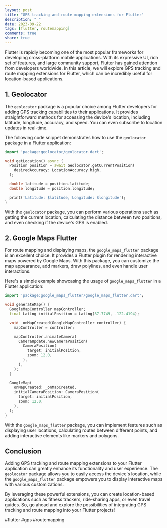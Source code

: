 ```yaml
---
layout: post
title: "GPS tracking and route mapping extensions for Flutter"
description: " "
date: 2023-09-22
tags: [flutter, routemapping]
comments: true
share: true
---
```


Flutter is rapidly becoming one of the most popular frameworks for developing cross-platform mobile applications. With its expressive UI, rich set of features, and large community support, Flutter has gained attention from developers worldwide. In this article, we will explore GPS tracking and route mapping extensions for Flutter, which can be incredibly useful for location-based applications.

## 1. Geolocator

The `geolocator` package is a popular choice among Flutter developers for adding GPS tracking capabilities to their applications. It provides straightforward methods for accessing the device's location, including latitude, longitude, accuracy, and speed. You can even subscribe to location updates in real-time.

The following code snippet demonstrates how to use the `geolocator` package in a Flutter application:

```dart
import 'package:geolocator/geolocator.dart';

void getLocation() async {
  Position position = await Geolocator.getCurrentPosition(
    desiredAccuracy: LocationAccuracy.high,
  );

  double latitude = position.latitude;
  double longitude = position.longitude;

  print('Latitude: $latitude, Longitude: $longitude');
}
```

With the `geolocator` package, you can perform various operations such as getting the current location, calculating the distance between two positions, and even checking if the device's GPS is enabled.

## 2. Google Maps Flutter

For route mapping and displaying maps, the `google_maps_flutter` package is an excellent choice. It provides a Flutter plugin for rendering interactive maps powered by Google Maps. With this package, you can customize the map appearance, add markers, draw polylines, and even handle user interactions.

Here's a simple example showcasing the usage of `google_maps_flutter` in a Flutter application:

```dart
import 'package:google_maps_flutter/google_maps_flutter.dart';

void generateMap() {
  GoogleMapController mapController;
  final LatLng initialPosition = LatLng(37.7749, -122.4194);

  void _onMapCreated(GoogleMapController controller) {
    mapController = controller;

    mapController.animateCamera(
      CameraUpdate.newCameraPosition(
        CameraPosition(
          target: initialPosition,
          zoom: 12.0,
        ),
      ),
    );
  }

  GoogleMap(
    onMapCreated: _onMapCreated,
    initialCameraPosition: CameraPosition(
      target: initialPosition,
      zoom: 12.0,
    ),
  );
}
```

With the `google_maps_flutter` package, you can implement features such as displaying user locations, calculating routes between different points, and adding interactive elements like markers and polygons.

## Conclusion

Adding GPS tracking and route mapping extensions to your Flutter application can greatly enhance its functionality and user experience. The `geolocator` package allows you to easily access the device's location, while the `google_maps_flutter` package empowers you to display interactive maps with various customizations.

By leveraging these powerful extensions, you can create location-based applications such as fitness trackers, ride-sharing apps, or even travel guides. So, go ahead and explore the possibilities of integrating GPS tracking and route mapping into your Flutter projects!

#flutter #gps #routemapping
